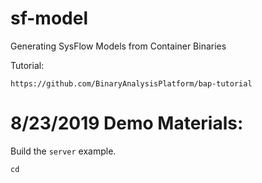 sf-model
========

Generating SysFlow Models from Container Binaries

Tutorial:

    https://github.com/BinaryAnalysisPlatform/bap-tutorial



8/23/2019 Demo Materials:
=========================

Build the `server` example.

    cd
